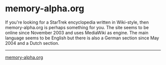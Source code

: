 # memory-alpha.org

If you're looking for a StarTrek encyclopedia written in Wiki-style, then memory-alpha.org is perhaps something for you. The site seems to be online since November 2003 and uses MediaWiki as engine. The main language seems to be English but there is also a German section since May 2004 and a Dutch section.

-------------------------------



<a href="http://www.memory-alpha.org/en/index.php/Main_Page">memory-alpha.org</a>